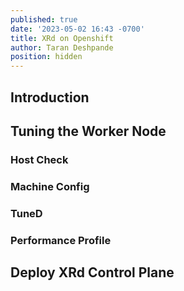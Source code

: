 ```yaml
---
published: true
date: '2023-05-02 16:43 -0700'
title: XRd on Openshift
author: Taran Deshpande
position: hidden
---
```

## Introduction

## Tuning the Worker Node

### Host Check

### Machine Config

### TuneD

### Performance Profile

## Deploy XRd Control Plane














